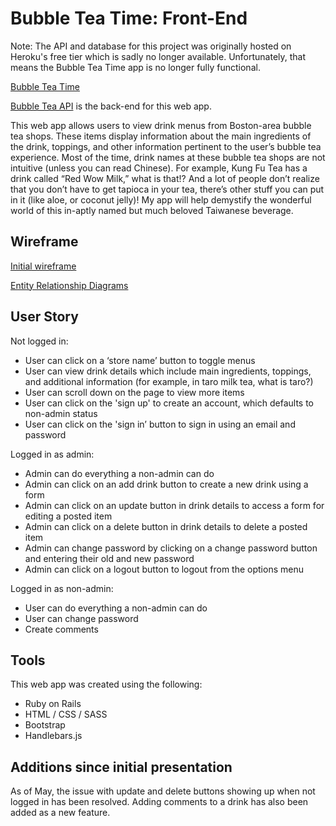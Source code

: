 # Bubble Tea Time:  Front-End

Note: The API and database for this project was originally hosted on Heroku's free tier which is sadly no longer available. Unfortunately, that means the Bubble Tea Time app is no longer fully functional.

[Bubble Tea Time](http://seatuna.github.io/bubble-tea-time/index.html)

[Bubble Tea API](https://github.com/seatuna/bubble-tea-api) is the back-end for this web app.

This web app allows users to view drink menus from Boston-area bubble tea shops.
These items display information about the main ingredients of the drink,
toppings, and other information pertinent to the user’s bubble tea experience.
Most of the time, drink names at these bubble tea shops are not intuitive
(unless you can read Chinese).  For example, Kung Fu Tea has a drink called
“Red Wow Milk,” what is that!?  And a lot of people don’t realize that you don’t
have to get tapioca in your tea, there’s other stuff you can put in it (like
aloe, or coconut jelly)!  My app will help demystify the wonderful world of this
in-aptly named but much beloved Taiwanese beverage.

## Wireframe

[Initial wireframe](https://drive.google.com/file/d/0B35knKRAJGV0QkVORTZBRy02MXM/view?usp=sharing)

[Entity Relationship Diagrams](https://drive.google.com/file/d/0B35knKRAJGV0eTE4b1F6d0dGdGc/view?usp=sharing)

## User Story

Not logged in:
* User can click on a ‘store name’ button to toggle menus
* User can view drink details which include main ingredients, toppings, and
additional information (for example, in taro milk tea, what is taro?)
* User can scroll down on the page to view more items
* User can click on the 'sign up' to create an account, which defaults to
non-admin status
* User can click on the 'sign in’ button to sign in using an email and password

Logged in as admin:
* Admin can do everything a non-admin can do
* Admin can click on an add drink button to create a new drink using a form
* Admin can click on an update button in drink details to access a form for
editing a posted item
* Admin can click on a delete button in drink details to delete a posted item
* Admin can change password by clicking on a change password button and entering
their old and new password
* Admin can click on a logout button to logout from the options menu

Logged in as non-admin:
* User can do everything a non-admin can do
* User can change password
* Create comments

## Tools

This web app was created using the following:
* Ruby on Rails
* HTML / CSS / SASS
* Bootstrap
* Handlebars.js

## Additions since initial presentation

As of May, the issue with update and delete buttons showing up when not logged
in has been resolved.  Adding comments to a drink has also been added as a new
feature.
